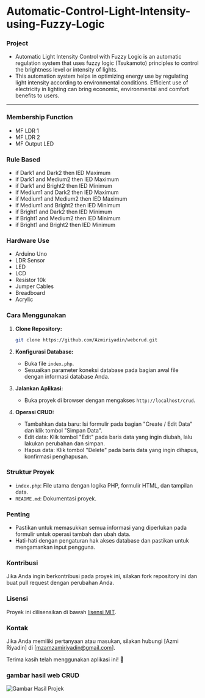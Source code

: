 # Automatic-Control-Light-Intensity-using-Fuzzy-Logic

### Project 
- Automatic Light Intensity Control with Fuzzy Logic is an automatic regulation system that uses fuzzy logic (Tsukamoto) principles to control the brightness level or intensity of lights.
- This automation system helps in optimizing energy use by regulating light intensity according to environmental conditions. Efficient use of electricity in lighting can bring economic, environmental and comfort benefits to users.
---
### Membership Function
- MF LDR 1
- MF LDR 2
- MF Output LED

### Rule Based
- if Dark1 and Dark2 then lED Maximum
- if Dark1 and Medium2 then lED Maximum
- if Dark1 and Bright2 then lED Minimum
- if Medium1 and Dark2 then lED Maximum
- if Medium1 and Medium2 then lED Maximum
- if Medium1 and Bright2 then lED Minimum
- if Bright1 and Dark2 then lED Minimum
- if Bright1 and Medium2 then lED Minimum
- if Bright1 and Bright2 then lED Minimum

### Hardware Use
- Arduino Uno
- LDR Sensor
- LED
- LCD
- Resistor 10k
- Jumper Cables
- Breadboard
- Acrylic

### Cara Menggunakan
1. **Clone Repository:**
   ```bash
   git clone https://github.com/Azmiriyadin/webcrud.git
   ```

2. **Konfigurasi Database:**
   - Buka file `index.php`.
   - Sesuaikan parameter koneksi database pada bagian awal file dengan informasi database Anda.

3. **Jalankan Aplikasi:**
   - Buka proyek di browser dengan mengakses `http://localhost/crud`.

4. **Operasi CRUD:**
   - Tambahkan data baru: Isi formulir pada bagian "Create / Edit Data" dan klik tombol "Simpan Data".
   - Edit data: Klik tombol "Edit" pada baris data yang ingin diubah, lalu lakukan perubahan dan simpan.
   - Hapus data: Klik tombol "Delete" pada baris data yang ingin dihapus, konfirmasi penghapusan.

### Struktur Proyek
- `index.php`: File utama dengan logika PHP, formulir HTML, dan tampilan data.
- `README.md`: Dokumentasi proyek.

### Penting
- Pastikan untuk memasukkan semua informasi yang diperlukan pada formulir untuk operasi tambah dan ubah data.
- Hati-hati dengan pengaturan hak akses database dan pastikan untuk mengamankan input pengguna.

### Kontribusi
Jika Anda ingin berkontribusi pada proyek ini, silakan fork repository ini dan buat pull request dengan perubahan Anda.

### Lisensi
Proyek ini dilisensikan di bawah [lisensi MIT](LICENSE).

### Kontak
Jika Anda memiliki pertanyaan atau masukan, silakan hubungi [Azmi Riyadin] di [mzamzamiriyadin@gmail.com].

Terima kasih telah menggunakan aplikasi ini! 🚀

### gambar hasil web CRUD
![Gambar Hasil Projek](image/projek.jpg "Hasil Projek Website CRUD")

